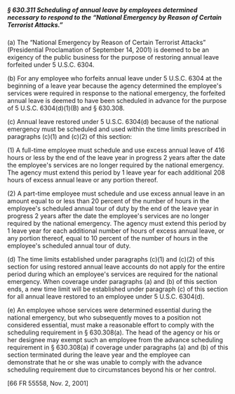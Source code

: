 ##### § 630.311 Scheduling of annual leave by employees determined necessary to respond to the “National Emergency by Reason of Certain Terrorist Attacks.” #####

(a) The “National Emergency by Reason of Certain Terrorist Attacks” (Presidential Proclamation of September 14, 2001) is deemed to be an exigency of the public business for the purpose of restoring annual leave forfeited under 5 U.S.C. 6304.

(b) For any employee who forfeits annual leave under 5 U.S.C. 6304 at the beginning of a leave year because the agency determined the employee's services were required in response to the national emergency, the forfeited annual leave is deemed to have been scheduled in advance for the purpose of 5 U.S.C. 6304(d)(1)(B) and § 630.308.

(c) Annual leave restored under 5 U.S.C. 6304(d) because of the national emergency must be scheduled and used within the time limits prescribed in paragraphs (c)(1) and (c)(2) of this section:

(1) A full-time employee must schedule and use excess annual leave of 416 hours or less by the end of the leave year in progress 2 years after the date the employee's services are no longer required by the national emergency. The agency must extend this period by 1 leave year for each additional 208 hours of excess annual leave or any portion thereof.

(2) A part-time employee must schedule and use excess annual leave in an amount equal to or less than 20 percent of the number of hours in the employee's scheduled annual tour of duty by the end of the leave year in progress 2 years after the date the employee's services are no longer required by the national emergency. The agency must extend this period by 1 leave year for each additional number of hours of excess annual leave, or any portion thereof, equal to 10 percent of the number of hours in the employee's scheduled annual tour of duty.

(d) The time limits established under paragraphs (c)(1) and (c)(2) of this section for using restored annual leave accounts do not apply for the entire period during which an employee's services are required for the national emergency. When coverage under paragraphs (a) and (b) of this section ends, a new time limit will be established under paragraph (c) of this section for all annual leave restored to an employee under 5 U.S.C. 6304(d).

(e) An employee whose services were determined essential during the national emergency, but who subsequently moves to a position not considered essential, must make a reasonable effort to comply with the scheduling requirement in § 630.308(a). The head of the agency or his or her designee may exempt such an employee from the advance scheduling requirement in § 630.308(a) if coverage under paragraphs (a) and (b) of this section terminated during the leave year and the employee can demonstrate that he or she was unable to comply with the advance scheduling requirement due to circumstances beyond his or her control.

[66 FR 55558, Nov. 2, 2001]